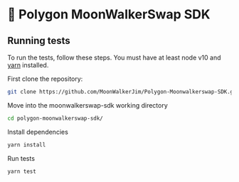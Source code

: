# 🚀 Polygon MoonWalkerSwap SDK

## Running tests

To run the tests, follow these steps. You must have at least node v10 and [yarn](https://yarnpkg.com/) installed.

First clone the repository:

```sh
git clone https://github.com/MoonWalkerJim/Polygon-Moonwalkerswap-SDK.git
```

Move into the moonwalkerswap-sdk working directory

```sh
cd polygon-moonwalkerswap-sdk/
```

Install dependencies

```sh
yarn install
```

Run tests

```sh
yarn test
```
